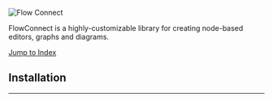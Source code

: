 ![Flow Connect](media://flow-connect-index.png)

FlowConnect is a highly-customizable library for creating node-based editors, graphs and diagrams.

[Jump to Index](modules.html)

<!-- **Website:** https://flow-connect.saurabh-bhagat.me -->

<!-- **Examples:** https://flow-connect.saurabh-bhagat.me/examples -->

<!-- **Docs:** https://flow-connect.saurabh-bhagat.me/docs -->

## Installation
---

